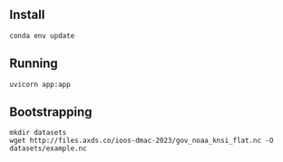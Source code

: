 Install
-------

```
conda env update
```

Running
-------

```
uvicorn app:app
```

Bootstrapping
-------------

```
mkdir datasets
wget http://files.axds.co/ioos-dmac-2023/gov_noaa_knsi_flat.nc -O datasets/example.nc
```
